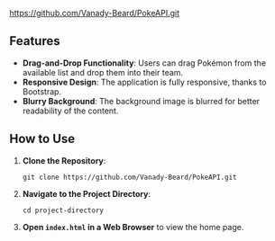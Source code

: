 https://github.com/Vanady-Beard/PokeAPI.git


## Features

- **Drag-and-Drop Functionality**: Users can drag Pokémon from the available list and drop them into their team.
- **Responsive Design**: The application is fully responsive, thanks to Bootstrap.
- **Blurry Background**: The background image is blurred for better readability of the content.

## How to Use

1. **Clone the Repository**:
    ```
    git clone https://github.com/Vanady-Beard/PokeAPI.git
    ```
2. **Navigate to the Project Directory**:
    ```
    cd project-directory
    ```
3. **Open `index.html` in a Web Browser** to view the home page.

